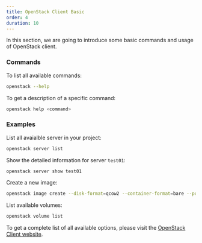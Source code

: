 ```yaml
---
title: OpenStack Client Basic
order: 4
duration: 10
---
```


In this section, we are going to introduce some basic commands and usage of OpenStack client.

### Commands

To list all available commands:

```bash
openstack --help
```

To get a description of a specific command:

```bash
openstack help <command>
```

### Examples

List all avaialble server in your project:

```bash
openstack server list
```

Show the detailed information for server `test01`:

```bash
openstack server show test01
```

Create a new image:

```bash
openstack image create --disk-format=qcow2 --container-format=bare --public --copy-from http://somewhere.com/text.image test
```
 
 List available volumes:
 
 ```bash
 openstack volume list
 ```

To get a complete list of all available options, please visit the [OpenStack Client website](https://docs.openstack.org/python-openstackclient/latest/cli/index.html).